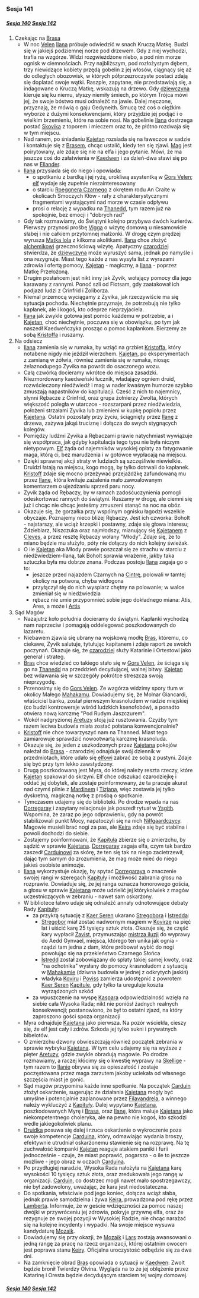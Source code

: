 ### Sesja 141

##### [Sesja 140](#sesja-140) [Sesja 142](#sesja-142)

1. Czekając na [Brasa](#p_bras)
    - W noc [Velen](#r_velen) [Ilana](#g_ilana) próbuje odwiedzić w snach Kruczą Matkę. Budzi się w jakiejś podziemnej norze pod drzewem. Gdy z niej wychodzi, trafia na wzgórze. Widzi rozgwieżdżone niebo, a pod nim morze ognisk w ciemnościach. Przy najbliższym, pod rozłożystym dębem, trzy niewidzące kobiety przędą gobelin z jej włosów, ciągnący się aż do odległych obozowisk, w których półprzezroczyste postaci zdają się doplatać swoje wątki. Raszple, zapytane, nie przedstawiają się, a indagowane o Kruczą Matkę, wskazują na drzewo. Gdy [dziewczyna](#g_ilana) kieruje się ku niemu, słyszy niemiły śmiech, po którym Trójca mówi jej, że swoje bóstwo musi odnaleźć na jawie. Dalej męczone, przyznają, że mówią o gaju Gedyneith. Smucą też coś o ciężkim wyborze z dużymi konsekwencjami, który przyjdzie jej podjąć i o wielkim brzemieniu, które na sobie nosi. Na gobelinie [Ilana](#g_ilana) dostrzega postać [Skovika](#p_skovik) z toporem i mieczem oraz to, że płótno rozdwaja się w tym miejscu.
    - Nad ranem, po śniadaniu [Kajetan](#g_kajetan) rozsiada się na ławeczce w sadzie i kontaktuje się z [Brasem](#p_bras), chcąc ustalić, kiedy ten się zjawi. [Mag](#p_bras) jest poirytowany, ale zdaje się nie na elfa i jego pytanie. Mówi, że ma jeszcze coś do załatwienia w [Kaedwen](#l_kaedwen) i za dzień-dwa stawi się po nas w [Ellander](#l_ellander).
    - [Ilana](#g_ilana) przysiada się do niego i opowiada:
        - o spotkaniu z bardką i jej ryżą, urokliwą asystentką w [Gors Velen](#l_gors_velen); [elf](#g_kajetan) wydaje się zupełnie niezainteresowany
        - o starciu [Roeggnera Czarnego](#p_roeggner) z okrętem rodu An Craite w okolicach Smoczych Kłów - rafy z charakterystycznymi fragmentami wystającymi nad morze w czasie odpływu
        - prosi o relację z wypadku na [Thanedd](#l_wyspa_thanedd), tym razem już na spokojnie, bez emocji i "dobrych rad"
    - Gdy tak rozmawiamy, do Świątyni kolejno przybywa dwóch kurierów. Pierwszy przynosi prośbę [Vigga](#p_viggo_regner) o wizytę domową u niesamowicie słabej i nie całkiem przytomnej małżonki. W drogę czym prędzej wyrusza [Matka Iola](#p_matka_iola) z kilkoma akolitkami. [Ilana](#g_ilana) chce złożyć [alchemikowi](#p_viggo_regner) grzecznościową wizytę. Apatyczny [czarodziej](#g_kajetan) stwierdza, że [dziewczyna](#g_ilana) może wyruszyć sama, jednak po namyśle i ona rezygnuje. Miast tego każde z nas wysyła list z wyrazami zdrowia i ofertą pomocy, [Kajetan](#g_kajetan) - magiczny, a [Ilana](#g_ilana) - poprzez Matkę Przełożoną.
    - Drugim posłańcem jest nikt inny jak Zyvik, wołający pomocy dla jego karawany z rannymi. Ponoć szli od Flotsam, gdy zaatakował ich podjazd ludzi z Crinfrid i Żoliborza.
    - Niemal przemocą wyciągamy z Zyvika, jak rzeczywiście ma się sytuacja pochodu. Niechętnie przyznaje, że potrzebują nie tylko kapłanek, ale i kogoś, kto odeprze nieprzyjaciela.
    - [Ilana](#g_ilana) jak zwykle gotowa jest pomóc każdemu w potrzebie, a i [Kajetan](#g_kajetan), choć niechętnie, poczuwa się w obowiązku, po tym jak naszedł Kaedweńczyka prosząc o pomoc kapłankom. Bierzemy ze sobą [Kristoffa](#p_kristoff) i ruszamy.
2. Na odsiecz
    - [Ilana](#g_ilana) zamienia się w rumaka, by wziąć na grzbiet [Kristoffa](#p_kristoff), który notabene nigdy nie jeździł wierzchem. [Kajetan](#g_kajetan), po eksperymentach z zamianą w żółwia, również zamienia się w rumaka, niosąc żelaznodupego Zyvika na powrót do osaczonego wozu.
    - Całą czwórką docieramy wkrótce do miejsca zasadzki. Niezmordowany kaedweński łucznik, władający ogniem druid, rozwścieczony niedźwiedź i mag w nader kwaśnym humorze szybko zmuszają napastników do kapitulacji. Cześć z nich to najemnicy, słynni Rębacze z Crinfrid, oraz grupa żołnierzy Zwolta, których większość poległa w utarczce - rozszarpani przez niedźwiedzia, położeni strzałami Zyvika lub zmienieni w kupkę popiołu przez [Kajetana](#g_kajetan). Ostatni pozostały przy życiu, ściągnięty przez [Ilanę](#g_ilana) z drzewa, zażywa jakąś truciznę i dołącza do swych stygnących kolegów.
    - Pomiędzy ludźmi Zyvika a Rębaczami prawie natychmiast wywiązuje się współpraca, jak gdyby kapitulacja tego typu nie była niczym nietypowym. [Elf](#g_kajetan) żąda od najemników wysokiej opłaty za fatygowanie maga, którą ci, bez marudzenia i w gotówce wypłacają na miejscu.
    - Dzięki sprawnej akcji straty w ludziach są szczęśliwie niewielkie. Druidzi łatają na miejscu, kogo mogą, by tylko dotrwali do kapłanek. [Kristoff](#p_kristoff) zdaje się mocno przeżywać przejażdżkę zafundowaną mu przez [Ilanę](#g_ilana), która kwituje zażalenia mało zawoalowanym komentarzem o ujeżdżaniu sprzed paru nocy.
    - Zyvik żąda od Rębaczy, by w ramach zadośćuczynienia pomogli odeskortować rannych do świątyni. Ruszamy w drogę, ale ciemni się już i chcąc nie chcąc jesteśmy zmuszeni stanąć na noc na obóz.
    - Okazuje się, że gorzałka przy wspólnym ognisku łagodzi wszelkie obyczaje. Poznajemy nieco bliżej Rębaczy. Jest ich czwórka: Boholt - najstarszy, ale wciąż krzepki i postawny, zdaje się głowa interesu; Ździeblarz, Niszczuka oraz najmłodszy, mianujący się [Kajetanem](#g_kajetan) z [Cleves](#l_cleves), a przez resztę Rębaczy wołany "Młody". Zdaje się, że to miano będzie mu służyło, póty nie dołączy do nich kolejny świeżak.
    - O ile [Kajetan](#g_kajetan) aka Młody prawie poszczał się ze strachu w starciu z niedźwiedziem-Ilaną, tak Boholt sprawia wrażenie, jakby taka sztuczka była mu dobrze znana. Podczas postoju [Ilana](#g_ilana) zagaja go o to:
        - jeszcze przed najazdem Czarnych na [Cintrę](#l_cintra), polowali w tamtej okolicy na potwora, chyba widłogona
        - przyłączył się do nich wyspiarz chętny na polowanie; w walce zmieniał się w niedźwiedzia
        - rębacz nie umie przypomnieć sobie jego dokładnego miana: Atis, Ares, a może i [Artis](#p_druid_artis)
3. Sąd Magów
    - Nazajutrz koło południa docieramy do świątyni. Kapłanki wychodzą nam naprzeciw i pomagają oddelegować poszkodowanych do lazaretu.
    - Niebawem zjawia się ubrany na wojskową modłę [Bras](#p_bras), któremu, co ciekawe, Zyvik salutuje, tytułując kapitanem i zdaje raport ze swoich poczynań. Okazuje się, że [czarodziej](#p_bras) służy Katarinie i Ortestowi jako generał i strateg.
    - [Bras](#p_bras) chce wiedzieć co takiego stało się w [Gors Velen](#l_gors_velen), że ściąga się go na [Thanedd](#l_wyspa_thanedd) na przeddzień decydującej, walnej bitwy. [Kajetan](#g_kajetan) bez wdawania się w szczegóły pokrótce streszcza swoją nieprzygodę.
    - Przenosimy się do [Gors Velen](#l_gors_velen). Ze wzgórza widzimy spory tłum w okolicy Małego [Mahakamu](#l_mahakam). Dowiadujemy się, że Molnar Giancardi, właściciel banku, został pierwszym krasnoludem w radzie miejskiej (co budzi kontrowersje wśród ludzkich ksenofobów), a ponadto otwiera nową karczmę "Pod Rudym Jaszczurem".
    - Wokół nadgryzionej [Aretuzy](#l_aretuza) stoją już rusztowania. Czyżby tym razem leciwa budowla miała zostać połatana konwencjonalnie?
    - [Kristoff](#p_kristoff) nie chce towarzyszyć nam na Thanned. Miast tego zamiarowuje sprawdzić nowootwartą karczmę krasnoluda.
    - Okazuje się, że jeden z uszkodzonych przez [Kajetana](#g_kajetan) pokojów należał do [Brasa](#p_bras) - czarodziej odnajduje swój dziennik w przedmiotach, które udało się [elfowi](#g_kajetan) zabrać ze sobą z pustyni. Zdaje się być przy tym lekko zawstydzony.
    - Drugą poszkodowaną jest Myra, do której należy reszta rzeczy, które [Kajetan](#g_kajetan) spakował do skrzyni. Elf chce odszukać czarodziejkę i oddać jej dobytek, ale zostaje poinformowany, że ta pracuje akurat nad czymś pilnie z [Mardinem](#p_mardin) i [Tizjaną](#p_tizjana), więc zostawia jej tylko dyskretną, magiczną notkę z prośbą o spotkanie.
    - Tymczasem udajemy się do biblioteki. Po drodze wpada na nas [Dorregaray](#p_dorregaray) i zapytany relacjonuje jak poszedł rytuał w [Ysgith](#l_ysgith). Wspomina, że zaraz po jego odprawieniu, gdy na powrót stabilizowali punkt Mocy, napatoczyli się na nich [Nilfgaardczycy](#l_nilfgaard). Magowie musieli brać nogi za pas, ale [Keira](#p_keira_metz) zdaje się być stabilna i powoli dochodzi do siebie.
    - Zostajemy poinformowani, że [Kapituła](#r_kapitula) zbierze się o zmierzchu, by sądzić w sprawie [Kajetana](#g_kajetan). [Dorregaray](#p_dorregaray) zagaja elfa, czym tak bardzo zaszedł [Carduinowi](#p_carduin) za skórę, że ten się tak na niego zacietrzewił, dając tym samym do zrozumienia, że mag może mieć do niego jakieś osobiste animozje.
    - [Ilana](#g_ilana) wykorzystuje okazję, by spytać [Dorregaraya](#p_dorregaray) o znaczenie swojej rangi w szeregach [Kapituły](#r_kapitula) i możliwość zabrania głosu na rozprawie. Dowiaduje się, że jej ranga oznacza honorowego gościa, a głosu w sprawie [Kajetana](#g_kajetan) może udzielić jej którykolwiek z magów uczestniczących w zebraniu - nawet sam oskarżony.
    - W bibliotece łatwo udaje się odnaleźć annały odnotowujące debaty Rady [Kapituły](#r_kapitula):
        - za przykrą sytuację z [Kaer Seren](#l_kaer_seren) ukarano [Stregobora](#p_stregobor) i [Istredda](#p_istredd):
            - [Stregobor](#p_stregobor) miał zostać nadwornym magiem w [Kovirze](#l_kovir) na pięć lat i uiścić karę 25 tysięcy sztuk złota. Okazuje się, że część kary wypłacił [Zavist](#p_zavist), przymuszając [mistrza iluzji](#p_stregobor) do wyprawy do Aedd Gynvael, miejsca, którego ten unika jak ognia - rządzi tam jedna z dam, które próbował wybić do nogi powołując się na przekleństwo Czarnego Słońca
            - [Istredd](#p_istredd) został zobowiązany do spłaty takiej samej kwoty, oraz "na ochotnika" wysłany do pomocy krasnoludom z sytuacją w [Mahakamie](#l_mahakam) (dziwna budowla w jednej z odkrytych jaskiń)
            - władyka [Koviru](#l_kovir) i [Poviss](#l_poviss) zamierza udostępnić z powrotem [Kaer Seren](#l_kaer_seren) [Kapitule](#r_kapitula), gdy tylko ta ureguluje koszta wyrządzonych szkód
        - za wpuszczenie na wyspę [Kaspara](#p_kaspar) odpowiedzialność wzięła na siebie cała Wysoka Rada; nikt nie poniósł żadnych realnych konsekwencji; postanowiono, że był to ostatni zjazd, na który zaproszono gości spoza organizacji
    - Myra odnajduje [Kajetana](#g_kajetan) jako pierwsza. Na pozór wściekła, cieszy się, że elf jest cały i zdrów. Szkoda jej tylko sukni i prywatnych bibelotów.
    - O zmierzchu dzwony obwieszczają również początek zebrania w sprawie wybryku [Kajetana](#g_kajetan). W tym celu udajemy się na wyższe z pięter [Aretuzy](#l_aretuza), gdzie zwykle obradują magowie. Po drodze rozmawiamy, a raczej kłócimy się o kwestię wyprawy na [Skellige](#l_wyspy_skellige) - tym razem to [Ilanie](#g_ilana) obrywa się za opieszałość i zostaje poczęstowana przez maga zarzutem jakoby uciekała od własnego szczęścia miast je gonić.
    - Sąd magów przypomina każde inne spotkanie. Na początek [Carduin](#p_carduin) złożył oskarżenie, sugerując że działania [Kajetana](#g_kajetan) mogły być umyślne i potencjalnie zaplanowane przez [Filavandrela](#p_filavandrel), a winnego należy wykluczyć z [Kapituły](#r_kapitula). Dalej wypytano [Kajetana](#g_kajetan), poszkodowanych Myrę i [Brasa](#p_bras), oraz [Ilanę](#g_ilana), która maluje [Kajetana](#g_kajetan) jako niekompetentnego choleryka, ale na pewno nie kogoś, kto szkodzi wedle jakiegokolwiek planu.
    - [Druidka](#g_ilana) posuwa się dalej i rzuca oskarżenie o wykroczenie poza swoje kompetencje [Carduina](#p_carduin), który, odmawiając wydania broszy, efektywnie utrudniał oskarżonemu stawienie się na rozprawę. Na tę zuchwałość kompanki [Kajetan](#g_kajetan) reaguje atakiem paniki i furii jednocześnie - czuje, że miast poprawić, pogarsza - o ile to jeszcze możliwe - jego obraz w oczach [Carduina](#p_carduin).
    - Po przydługiej naradzie, Wysoka Rada nałożyła na [Kajetana](#g_kajetan) karę wysokości 10 tysięcy sztuk złota, oraz zredukowała jego rangę w organizacji. [Carduin](#p_carduin), co dostrzec mogli nawet mało spostrzegawczy, nie był zadowolony, uważając, że kara jest niedostateczna.
    - Do spotkania, właściwie pod jego koniec, dołącza wciąż słaba, jednak prawie samodzielna i żywa [Keira](#p_keira_metz), prowadzona pod rękę przez [Lamberta](#p_lambert). Informuje, że w geście wdzięczności za pomoc naszej dwójki w przywróceniu jej zdrowia, pokryje grzywnę elfa, oraz że rezygnuje ze swojej pozycji w Wysokiej Radzie, nie chcąc narażać się na kolejne incydenty i wypadki. Na swoje miejsce wysuwa kandydaturę [Mozaik](#p_mozaik).
    - Dowiadujemy się przy okazji, że [Mozaik](#p_mozaik) i [Lars](#p_lars) zostają awansowani o jedną rangę za pracę na rzecz organizacji, której ostatnim owocem jest poprawa stanu [Keiry](#p_keira_metz). Oficjalna uroczystość odbędzie się za dwa dni.
    - Na zamknięcie obrad [Bras](#p_bras) opowiada o sytuacji w [Kaedwen](#l_kaedwen): Zwolt będzie bronił Twierdzy Olvina. Wygląda na to że jej oblężenie przez Katarinę i Oresta będzie decydującym starciem tej wojny domowej.

##### [Sesja 140](#sesja-140) [Sesja 142](#sesja-142)
